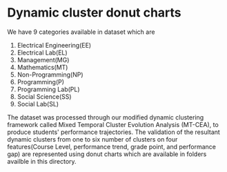 # Dynamic cluster donut charts

We have 9 categories available in dataset which are

1. Electrical Engineering(EE)
2. Electrical Lab(EL)
3. Management(MG)
4. Mathematics(MT)
5. Non-Programming(NP)
6. Programming(P)
7. Programming Lab(PL)
8. Social Science(SS)
9. Social Lab(SL)

The dataset was processed through our modified dynamic clustering framework called Mixed Temporal Cluster Evolution Analysis (MT-CEA), to produce students' performance trajectories. The validation of the resultant dynamic clusters from one to six number of clusters on four features(Course Level, performance trend, grade point, and performance gap) are represented using donut charts which are available in folders availble in this directory.
